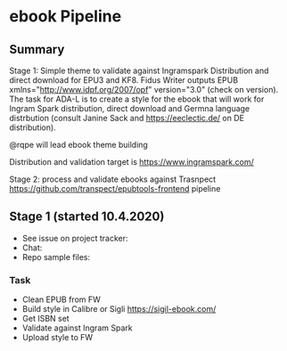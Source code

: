 # ebook Pipeline

## Summary

Stage 1: Simple theme to validate against Ingramspark Distribution and direct download for EPU3 and KF8. Fidus Writer outputs EPUB xmlns="http://www.idpf.org/2007/opf" version="3.0" (check on version). The task for ADA-L is to create a style for the ebook that will work for Ingram Spark distribution, direct download and Germna language distrbution (consult Janine Sack and https://eeclectic.de/ on DE distribution).

@rqpe will lead ebook theme building

Distribution and validation target is https://www.ingramspark.com/

Stage 2: process and validate ebooks against Trasnpect https://github.com/transpect/epubtools-frontend pipeline

## Stage 1 (started 10.4.2020)

  - See issue on project tracker: 
  - Chat: 
  - Repo sample files: 

### Task

  - Clean EPUB from FW
  - Build style in Calibre or Sigli https://sigil-ebook.com/
  - Get ISBN set
  - Validate against Ingram Spark
  - Upload style to FW
  
  
